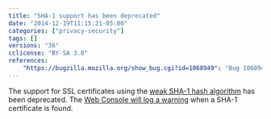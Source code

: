 ```yaml
---
title: "SHA-1 support has been deprecated"
date: "2014-12-19T11:15:21-05:00"
categories: ["privacy-security"]
tags: []
versions: "36"
cclicense: "BY-SA 3.0"
references:
    "https://bugzilla.mozilla.org/show_bug.cgi?id=1068949": "Bug 1068949 – Add SHA-1 warnings to web console for end entities"
---
```

The support for SSL certificates using the [weak SHA-1 hash algorithm](https://developer.mozilla.org/en-US/docs/Security/Weak_Signature_Algorithm) has been deprecated. The [Web Console will log a warning](https://developer.mozilla.org/en-US/docs/Tools/Web_Console#Security_warnings_and_errors) when a SHA-1 certificate is found.
